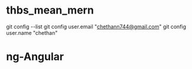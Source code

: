 # thbs_mean_mern
git config --list
git config user.email "chethann744@gmail.com"
git config user.name "chethan"
# ng-Angular
